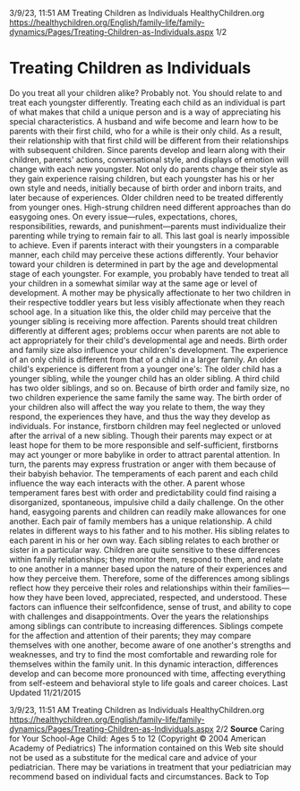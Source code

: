 3/9/23, 11:51 AM Treating Children as Individuals HealthyChildren.org https://healthychildren.org/English/family-life/family-dynamics/Pages/Treating-Children-as-Individuals.aspx 1/2 

# Treating Children as Individuals 

 Do you treat all your children alike? Probably not. You should relate to and treat each youngster differently. Treating each child as an individual is part of what makes that child a unique person and is a way of appreciating his special characteristics. A husband and wife become and learn how to be parents with their first child, who for a while is their only child. As a result, their relationship with that first child will be different from their relationships with subsequent children. Since parents develop and learn along with their children, parents' actions, conversational style, and displays of emotion will change with each new youngster. Not only do parents change their style as they gain experience raising children, but each youngster has his or her own style and needs, initially because of birth order and inborn traits, and later because of experiences. Older children need to be treated differently from younger ones. High-strung children need different approaches than do easygoing ones. On every issue—rules, expectations, chores, responsibilities, rewards, and punishment—parents must individualize their parenting while trying to remain fair to all. This last goal is nearly impossible to achieve. Even if parents interact with their youngsters in a comparable manner, each child may perceive these actions differently. Your behavior toward your children is determined in part by the age and developmental stage of each youngster. For example, you probably have tended to treat all your children in a somewhat similar way at the same age or level of development. A mother may be physically affectionate to her two children in their respective toddler years but less visibly affectionate when they reach school age. In a situation like this, the older child may perceive that the younger sibling is receiving more affection. Parents should treat children differently at different ages; problems occur when parents are not able to act appropriately for their child's developmental age and needs. Birth order and family size also influence your children's development. The experience of an only child is different from that of a child in a larger family. An older child's experience is different from a younger one's: The older child has a younger sibling, while the younger child has an older sibling. A third child has two older siblings, and so on. Because of birth order and family size, no two children experience the same family the same way. The birth order of your children also will affect the way you relate to them, the way they respond, the experiences they have, and thus the way they develop as individuals. For instance, firstborn children may feel neglected or unloved after the arrival of a new sibling. Though their parents may expect or at least hope for them to be more responsible and self-sufficient, firstborns may act younger or more babylike in order to attract parental attention. In turn, the parents may express frustration or anger with them because of their babyish behavior. The temperaments of each parent and each child influence the way each interacts with the other. A parent whose temperament fares best with order and predictability could find raising a disorganized, spontaneous, impulsive child a daily challenge. On the other hand, easygoing parents and children can readily make allowances for one another. Each pair of family members has a unique relationship. A child relates in different ways to his father and to his mother. His sibling relates to each parent in his or her own way. Each sibling relates to each brother or sister in a particular way. Children are quite sensitive to these differences within family relationships; they monitor them, respond to them, and relate to one another in a manner based upon the nature of their experiences and how they perceive them. Therefore, some of the differences among siblings reflect how they perceive their roles and relationships within their families—how they have been loved, appreciated, respected, and understood. These factors can influence their selfconfidence, sense of trust, and ability to cope with challenges and disappointments. Over the years the relationships among siblings can contribute to increasing differences. Siblings compete for the affection and attention of their parents; they may compare themselves with one another, become aware of one another's strengths and weaknesses, and try to find the most comfortable and rewarding role for themselves within the family unit. In this dynamic interaction, differences develop and can become more pronounced with time, affecting everything from self-esteem and behavioral style to life goals and career choices. Last Updated 11/21/2015 


3/9/23, 11:51 AM Treating Children as Individuals HealthyChildren.org https://healthychildren.org/English/family-life/family-dynamics/Pages/Treating-Children-as-Individuals.aspx 2/2 **Source** Caring for Your School-Age Child: Ages 5 to 12 (Copyright © 2004 American Academy of Pediatrics) The information contained on this Web site should not be used as a substitute for the medical care and advice of your pediatrician. There may be variations in treatment that your pediatrician may recommend based on individual facts and circumstances. Back to Top 


